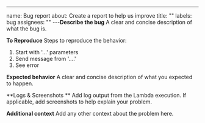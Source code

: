 ---
name: Bug report
about: Create a report to help us improve
title: ""
labels: bug
assignees: ""
---**Describe the bug**
A clear and concise description of what the bug is.

**To Reproduce**
Steps to reproduce the behavior:

1. Start with '...' parameters
2. Send message from '....'
3. See error

**Expected behavior**
A clear and concise description of what you expected to happen.

**Logs & Screenshots **
Add log output from the Lambda execution. If applicable, add screenshots to help explain your problem.

**Additional context**
Add any other context about the problem here.
